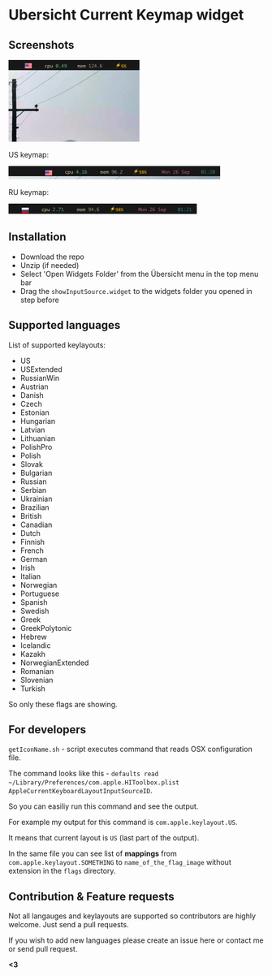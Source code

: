 Ubersicht Current Keymap widget
===============================

Screenshots
-----------
![screenshot](./screenshot.png)

US keymap:

![screenshot 1](./screenshot1.png)

RU keymap:

![screenshot 2](./screenshot2.png)

Installation
------------

* Download the repo
* Unzip (if needed)
* Select 'Open Widgets Folder' from the Übersicht menu in the top menu bar
* Drag the `showInputSource.widget` to the widgets folder you opened in step before

Supported languages
----

List of supported keylayouts: 

* US
* USExtended
* RussianWin
* Austrian
* Danish
* Czech
* Estonian
* Hungarian
* Latvian
* Lithuanian
* PolishPro
* Polish
* Slovak
* Bulgarian
* Russian
* Serbian
* Ukrainian
* Brazilian
* British
* Canadian
* Dutch
* Finnish
* French
* German
* Irish
* Italian
* Norwegian
* Portuguese
* Spanish
* Swedish
* Greek
* GreekPolytonic
* Hebrew
* Icelandic
* Kazakh
* NorwegianExtended
* Romanian
* Slovenian
* Turkish

So only these flags are showing. 


For developers
-------------

`getIconName.sh` - script executes command that reads OSX configuration file. 

The command looks like this - `defaults read ~/Library/Preferences/com.apple.HIToolbox.plist AppleCurrentKeyboardLayoutInputSourceID`.

So you can easiliy run this command and see the output. 

For example my output for this command is `com.apple.keylayout.US`. 

It means that current layout is `US` (last part of the output). 

In the same file you can see list of **mappings** from `com.apple.keylayout.SOMETHING` to `name_of_the_flag_image` without extension in the `flags` directory. 


Contribution & Feature requests
-------------------------------
Not all langauges and keylayouts are supported so
contributors are highly welcome. Just send a pull requests. 

If you wish to add new languages please create an issue here 
or contact me or send pull request. 


**<3**
